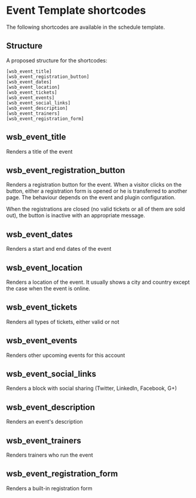 # Event Template shortcodes

The following shortcodes are available in the schedule template.

## Structure
A proposed structure for the shortcodes:

    [wsb_event_title]
    [wsb_event_registration_button]
    [wsb_event_dates]
    [wsb_event_location]
    [wsb_event_tickets]
    [wsb_event_events]
    [wsb_event_social_links]
    [wsb_event_description]
    [wsb_event_trainers]
    [wsb_event_registration_form]

## wsb_event_title
Renders a title of the event

## wsb_event_registration_button
Renders a registration button for the event. When a visitor clicks on the button,
either a registration form is opened or he is transferred to another page. The behaviour
depends on the event and plugin configuration.

When the registrations are closed (no valid tickets or all of them are sold out),
the button is inactive with an appropriate message.

## wsb_event_dates
Renders a start and end dates of the event

## wsb_event_location
Renders a location of the event. It usually shows a city and country except the case
when the event is online.

## wsb_event_tickets
Renders all types of tickets, either valid or not

## wsb_event_events
Renders other upcoming events for this account

## wsb_event_social_links
Renders a block with social sharing (Twitter, LinkedIn, Facebook, G+)

## wsb_event_description
Renders an event's description

## wsb_event_trainers
Renders trainers who run the event

## wsb_event_registration_form
Renders a built-in registration form 
